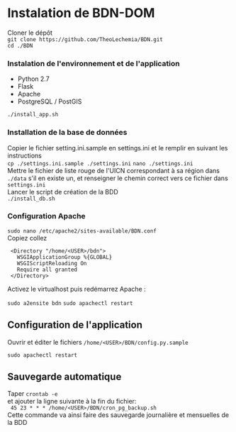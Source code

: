 # Instalation de BDN-DOM

Cloner le dépôt  
`git clone https://github.com/TheoLechemia/BDN.git `  
`cd ./BDN`

### Instalation de l'environnement et de l'application
* Python 2.7
* Flask
* Apache
* PostgreSQL / PostGIS

`./install_app.sh`  

### Installation de la base de données
Copier le fichier setting.ini.sample en settings.ini et le remplir en suivant les instructions  
`cp ./settings.ini.sample ./settings.ini`
`nano ./settings.ini`  
Mettre le fichier de liste rouge de l'UICN correspondant à sa région dans `./data` s'il en existe un, et renseigner le chemin correct vers ce fichier dans `settings.ini`  
Lancer le script de création de la BDD  
`./install_db.sh` 


### Configuration Apache
`sudo nano /etc/apache2/sites-available/BDN.conf`  
Copiez collez   
```WSGIScriptAlias / /home/<USER>/atlas/start.wsgi  
 <Directory "/home/<USER>/bdn">  
   WSGIApplicationGroup %{GLOBAL}  
   WSGIScriptReloading On  
   Require all granted  
 </Directory>
 ```  
 
Activez le virtualhost puis redémarrez Apache :  

`sudo a2ensite bdn`
`sudo apachectl restart`  

## Configuration de l'application

Ouvrir et éditer le fichiers
`/home/<USER>/BDN/config.py.sample`

`sudo apachectl restart`


## Sauvegarde automatique
Taper `crontab -e`  
et ajouter la ligne suivante à la fin du fichier:  
` 45 23 * * * /home/<USER>/BDN/cron_pg_backup.sh`  
Cette commande va ainsi faire des sauvegarde journalière et mensuelles de la BDD


